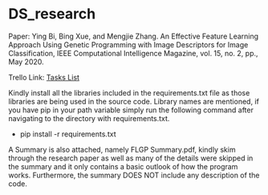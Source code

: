 # DS_research
Paper: Ying Bi, Bing Xue, and Mengjie Zhang. An Effective Feature Learning Approach Using Genetic Programming with Image Descriptors for Image Classification, IEEE Computational Intelligence Magazine, vol. 15, no. 2, pp., May 2020.    

Trello Link: [Tasks List](https://trello.com/b/ncxqv2TG)  

Kindly install all the libraries included in the requirements.txt file as those libraries are being used in the source code.
Library names are mentioned, if you have pip in your path variable simply run the following command after navigating to the directory with requirements.txt.  
* pip install -r requirements.txt  

A Summary is also attached, namely FLGP Summary.pdf, kindly skim through the research paper as well as many of the details were skipped in the summary and it only contains a basic outlook of how the program works. Furthermore, the summary DOES NOT include any description of the code.
